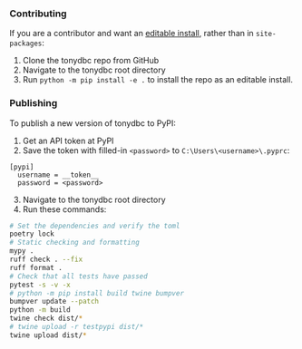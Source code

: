 ### Contributing

If you are a contributor and want an [editable install](https://peps.python.org/pep-0660/), rather than in `site-packages`:

1. Clone the tonydbc repo from GitHub
2. Navigate to the tonydbc root directory
3. Run `python -m pip install -e .` to install the repo as an editable install.

### Publishing

To publish a new version of tonydbc to PyPI:

1. Get an API token at PyPI
2. Save the token with filled-in `<password>` to `C:\Users\<username>\.pyprc`:

```
[pypi]
  username = __token__
  password = <password>
```

3. Navigate to the tonydbc root directory
4. Run these commands:

```bash
# Set the dependencies and verify the toml
poetry lock
# Static checking and formatting
mypy .
ruff check . --fix
ruff format .
# Check that all tests have passed
pytest -s -v -x
# python -m pip install build twine bumpver
bumpver update --patch
python -m build
twine check dist/*
# twine upload -r testpypi dist/*
twine upload dist/*
```
